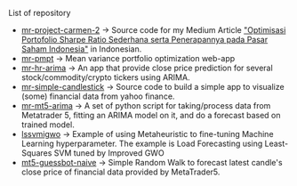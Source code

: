 List of repository
- [mr-project-carmen-2](https://github.com/mrobith95/mr-project-carmen-2) -> Source code for my Medium Article ["Optimisasi Portofolio Sharpe Ratio Sederhana serta Penerapannya pada Pasar Saham Indonesia"](https://medium.com/@mrobith95/optimasi-portofolio-sederhana-pada-pasar-saham-indonesia-c190c4771008) in Indonesian.
- [mr-pmpt](https://github.com/mrobith95/mr-pmpt) -> Mean variance portfolio optimization web-app
- [mr-hr-arima](https://github.com/mrobith95/mr-hf-arima) -> An app that provide close price prediction for several stock/commodity/crypto tickers using ARIMA.
- [mr-simple-candlestick](https://github.com/mrobith95/mr-simple-candlestick) -> Source code to build a simple app to visualize (some) financial data from yahoo finance. 
- [mr-mt5-arima](https://github.com/mrobith95/mr-mt5-arima) -> A set of python script for taking/process data from Metatrader 5, fitting an ARIMA model on it, and do a forecast based on trained model.
- [lssvmigwo](https://github.com/mrobith95/lssvmigwo) -> Example of using Metaheuristic to fine-tuning Machine Learning hyperparameter. The example is Load Forecasting using Least-Squares SVM tuned by Improved GWO
- [mt5-guessbot-naive](https://github.com/mrobith95/mt5-guessbot-naive) -> Simple Random Walk to forecast latest candle's close price of financial data provided by MetaTrader5.

<!---
mrobith95/mrobith95 is a ✨ special ✨ repository because its `README.md` (this file) appears on your GitHub profile.
You can click the Preview link to take a look at your changes.
--->
